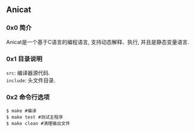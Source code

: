 ## Anicat
### 0x0 简介
Anicat是一个基于C语言的编程语言, 支持动态解释、执行, 并且是静态变量语言.
### 0x1 目录说明
`src`: 编译器源代码.  
`include`: 头文件目录.
### 0x2 命令行选项
```shell
$ make #编译
$ make test #测试主程序
$ make clean #清理输出文件
```